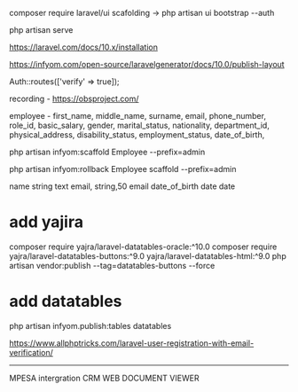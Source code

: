 composer require laravel/ui
scafolding -> php artisan ui bootstrap --auth

php artisan serve

https://laravel.com/docs/10.x/installation

https://infyom.com/open-source/laravelgenerator/docs/10.0/publish-layout

Auth::routes(['verify' => true]);

<script src="https://code.jquery.com/jquery-3.6.0.min.js"></script>

recording - https://obsproject.com/

employee - first_name, middle_name, surname, email, phone_number, role_id, basic_salary, gender, marital_status, nationality, department_id, physical_address, disability_status, employment_status, date_of_birth,

php artisan infyom:scaffold Employee --prefix=admin

php artisan infyom:rollback Employee scaffold --prefix=admin

name string text
email, string,50 email
date_of_birth date date

# add yajira
composer require yajra/laravel-datatables-oracle:^10.0
composer require yajra/laravel-datatables-buttons:^9.0 yajra/laravel-datatables-html:^9.0
php artisan vendor:publish --tag=datatables-buttons --force

# add datatables
php artisan infyom.publish:tables datatables


https://www.allphptricks.com/laravel-user-registration-with-email-verification/

-----------------------------------------------------------
MPESA intergration
CRM
WEB DOCUMENT VIEWER 
